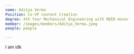```yaml
---
name: Aditya Verma
Position: Co-VP content Creation
degree: 4th Year Mechanical Engineering with MEED minor
member: /images/members/Aditya_Verma.jpeg
people: people

---
```

I am idk

